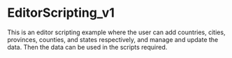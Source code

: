 # EditorScripting_v1
This is an editor scripting example where the user can add countries, cities, provinces, counties, and states respectively, and manage and update the data. Then the data can be used in the scripts required.

